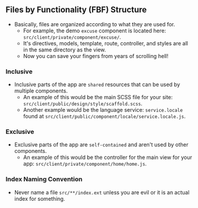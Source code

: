 ## Files by Functionality (FBF) Structure
- Basically, files are organized according to what they are used for.
	- For example, the demo `excuse` component is located here: `src/client/private/component/excuse/`.
	- It's directives, models, template, route, controller, and styles are all in the same directory as the view.
	- Now you can save your fingers from years of scrolling hell!

### Inclusive
- Inclusive parts of the app are `shared` resources that can be used by multiple components.
	- An example of this would be the main SCSS file for your site: `src/client/public/design/style/scaffold.scss`.
	- Another example would be the language service: `service.locale` found at `src/client/public/component/locale/service.locale.js`.

### Exclusive
- Exclusive parts of the app are `self-contained` and aren't used by other components.
	- An example of this would be the controller for the main view for your app: `src/client/private/component/home/home.js`.
	
### Index Naming Convention
- Never name a file `src/**/index.ext` unless you are evil or it is an actual index for something.